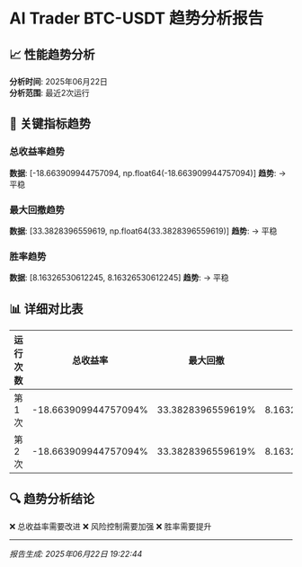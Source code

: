 # AI Trader BTC-USDT 趋势分析报告

## 📈 性能趋势分析

**分析时间**: 2025年06月22日  
**分析范围**: 最近2次运行

## 🎯 关键指标趋势

### 总收益率趋势
**数据**: [-18.663909944757094, np.float64(-18.663909944757094)]
**趋势**: → 平稳

### 最大回撤趋势
**数据**: [33.3828396559619, np.float64(33.3828396559619)]
**趋势**: → 平稳

### 胜率趋势
**数据**: [8.16326530612245, 8.16326530612245]
**趋势**: → 平稳

## 📊 详细对比表

| 运行次数 | 总收益率 | 最大回撤 | 胜率 | 夏普比率 | 交易次数 |
|----------|----------|----------|------|----------|----------|
| 第1次 | -18.663909944757094% | 33.3828396559619% | 8.16326530612245% | -0.34878581001445974 | 49 |
| 第2次 | -18.663909944757094% | 33.3828396559619% | 8.16326530612245% | -0.34878581001445974 | 49 |


## 🔍 趋势分析结论

❌ 总收益率需要改进
❌ 风险控制需要加强
❌ 胜率需要提升

---

*报告生成: 2025年06月22日 19:22:44*
